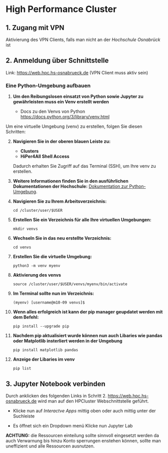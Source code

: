 # High Performance Cluster


## 1. Zugang mit VPN
Aktivierung des VPN Clients, falls man nicht an der *Hochschule Osnabrück* ist

## 2. Anmeldung über Schnittstelle
Link: https://web.hpc.hs-osnabrueck.de (VPN Client muss aktiv sein)

### Eine Python-Umgebung aufbauen
1. **Um den Reibungslosen einsatzt von Python sowie Jupyter zu gewährleisten muss ein Venv erstellt werden**

    - Docs zu den Venvs von Python https://docs.python.org/3/library/venv.html

Um eine virtuelle Umgebung (venv) zu erstellen, folgen Sie diesen Schritten:


2. **Navigieren Sie in der oberen blauen Leiste zu:**
   - **Clusters**
   - **HiPer4All Shell Access**

   Dadurch erhalten Sie Zugriff auf das Terminal (SSH), um Ihre venv zu erstellen.

3. **Weitere Informationen finden Sie in den ausführlichen Dokumentationen der Hochschule:**
[Dokumentation zur Python-Umgebung](https://docs.hpc.hs-osnabrueck.de/de/pages/usage/web/apps/python/create-env.html).

4. **Navigieren Sie zu Ihrem Arbeitsverzeichnis:**

   `cd /cluster/user/$USER`
   
5. **Erstellen Sie ein Verzeichnis für alle Ihre virtuellen Umgebungen:**

    `mkdir venvs`

6. **Wechseln Sie in das neu erstellte Verzeichnis:**

    `cd venvs`

7. **Erstellen Sie die virtuelle Umgebung:**

    `python3 -m venv myenv`

8. **Aktivierung des venvs**
    
    `source /cluster/user/$USER/venvs/myenv/bin/activate`

9. **Im Terminal sollte nun im Verzeichnis:**

    `(myenv) [username@m10-09 venvs]$`

10. **Wenn alles erfolgreich ist kann der pip manager geupdatet werden mit dem Befehl:**

    `pip install --upgrade pip`

11. **Nachdem pip aktualisiert wurde können nun auch Libaries wie pandas oder Matplotlib insterliert werden in der Umgebung**

    `pip install matplotlib pandas`

12. **Anzeige der Libaries im venv** 

    `pip list` 




## 3. Jupyter Notebook verbinden
Durch anklicken des folgenden Links in Schritt 2. https://web.hpc.hs-osnabrueck.de wird man auf den HPCluster Webschnittstelle geführt.

- Klicke nun auf *Interactve Apps* mittig oben oder auch mittig unter der Suchleiste

-  Es öffnet sich ein Dropdown menü Klicke nun Jupyter Lab

**ACHTUNG:** die Ressourcen einteilung sollte sinnvoll eingesetzt werden da auch Verwarnung bis hinzu Konto sperrungen enstehen können, sollte man uneffizient und alle Ressourcen ausnutzen.